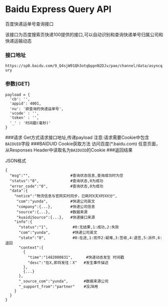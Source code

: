 # Baidu Express Query API
百度快递运单号查询接口

该接口为百度搜索页快递100提供的接口,可以自动识别和查询快递单号归属公司和快递运输动态
### 接口地址
`https://sp0.baidu.com/9_Q4sjW91Qh3otqbppnN2DJv/pae/channel/data/asyncqury`
### 参数(GET)
```
payload = {
  'cb': '',
  'appid': 4001,
  'nu': '欲查询的快递运单号',
  'vcode' : '',
  'token' : '',
  '_' : '时间戳(毫秒)'
}
```
###请求
Get方式请求接口地址,传递payload
注意:请求需要Cookie中包含`BAIDUID`字段
###BAIDUID Cookie获取方法
访问百度(*.baidu.com) 任意页面，从Responses Header中读取名为`BAIDUID`的Cookie
###返回结果

JSON格式
```
{
  "msg":"",                  #查询状态信息,查询成功时为空
  "status":"0",              #查询状态,0为成功
  "error_code":"0",          #查询状态,0为成功
  "data":{
    "notice":"物流信息与官网实时同步，已耗时X天X时XX分",
     "com":"yunda",          #快递公司英文
     "company":{...},        #快递公司信息
     "source":{...},         #数据来源
     "kuaidiSource":{...},   #快递接口来源
    "info":{
      "status":"1",           #0:无结果,1:成功,2:失败
      "com":"yunda",          #快递公司英文
      "state":"0",            #0:在途,1:揽件2:疑难,3:签收,4:退签,5:派件,6:退回
      "context":{
        {
          "time":"1482000831",      #快递动态发生 时间戳
          "desc":"在X,即将发往：X"   #发生事件描述
        },
        {...}
      },
      "_source_com":"yunda",       #数据来源公司
      "_support_from":"partner"    #没JB用
    }
  }
}
```
